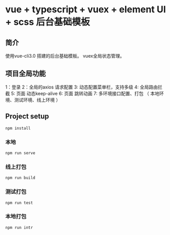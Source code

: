 # vue + typescript + vuex + element UI + scss  后台基础模板

## 简介
使用vue-cli3.0 搭建的后台基础模板。 vuex全局状态管理。

## 项目全局功能
1：登录
2：全局的axios 请求配置
3: 动态配置菜单栏，支持多级
4: 全局路由拦截
5: 页面 动态keep-alive
6: 页面 跳转动画
7: 多环境接口配置、打包 （ 本地环境、测试环境、线上环境 ）


## Project setup
```
npm install
```

### 本地
```
npm run serve
```

### 线上打包
```
npm run build
```

### 测试打包
```
npm run test
```

### 本地打包
```
npm run intr
```


